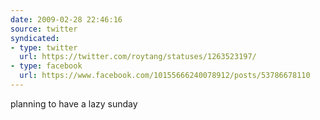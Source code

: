 ```yaml
---
date: 2009-02-28 22:46:16
source: twitter
syndicated:
- type: twitter
  url: https://twitter.com/roytang/statuses/1263523197/
- type: facebook
  url: https://www.facebook.com/10155666240078912/posts/53786678110
---
```


planning to have a lazy sunday